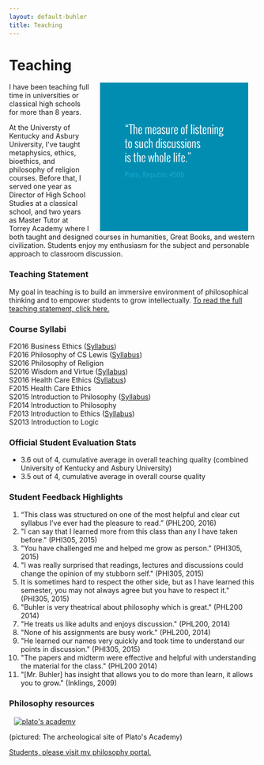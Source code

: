 ```yaml
---
layout: default-buhler
title: Teaching
---
```


# Teaching 

<img src="/img/measurelearning.png" alt="propermeasure" align="right" hspace="20" height="300" width="300">

I have been teaching full time in universities or classical high schools for more than 8 years. 

At the Universty of Kentucky and Asbury University, I've taught metaphysics, ethics, bioethics, and philosophy of religion courses. Before that, I served one year as Director of High School Studies at a classical school, and two years as Master Tutor at Torrey Academy where I both taught and designed courses in humanities, Great Books, and western civilization. Students enjoy my enthusiasm for the subject and personable approach to classroom discussion.  

### Teaching Statement

My goal in teaching is to build an immersive environment of philosophical thinking and to empower students to grow intellectually. [To read the full teaching statement, click here.](/teaching-statement)

### Course Syllabi

F2016 Business Ethics ([Syllabus](/syllabus334))  
F2016 Philosophy of CS Lewis ([Syllabus](/syllabus251))  
S2016 Philosophy of Religion    
S2016 Wisdom and Virtue  ([Syllabus](/syllabus-S2016-293-wisdom))   
S2016 Health Care Ethics ([Syllabus](/syllabus-S2016-305-health-care))    
F2015 Health Care Ethics          
S2015 Introduction to Philosophy ([Syllabus](/syllabus200))   
F2014 Introduction to Philosophy   
F2013 Introduction to Ethics ([Syllabus](https://docs.google.com/document/d/1u2FI836N6FcWWs2I5BrbLF1tQav9wjcDJiOU0bRkfRw/edit))     
S2013 Introduction to Logic   


### Official Student Evaluation Stats

- 3.6 out of 4, cumulative average in overall teaching quality (combined University of Kentucky and Asbury University)
- 3.5 out of 4, cumulative average in overall course quality

 
### Student Feedback Highlights ###

1. “This class was structured on one of the most helpful and clear cut syllabus I’ve ever had the pleasure to read.” (PHL200, 2016)
2. "I can say that I learned more from this class than any I have taken before." (PHI305, 2015)
3. "You have challenged me and helped me grow as person." (PHI305, 2015)
4. "I was really surprised that readings, lectures and discussions could change the opinion of my stubborn self." (PHI305, 2015)
5. It is sometimes hard to respect the other side, but as I have learned this semester, you may not always agree but you have to respect it." (PHI305, 2015) 
6. "Buhler is very theatrical about philosophy which is great." (PHL200 2014)
7. "He treats us like adults and enjoys discussion." (PHL200, 2014)
8. "None of his assignments are busy work." (PHL200, 2014)
9. "He learned our names very quickly and took time to understand our points in discussion." (PHI305, 2015)
10. "The papers and midterm were effective and helpful with understanding the material for the class." (PHL200 2014)
11. "[Mr. Buhler] has insight that allows you to do more than learn, it allows you to grow." (Inklings, 2009)

### Philosophy resources ###

<a target="_blank" href="https://en.wikipedia.org/wiki/Platonic_Academy">
<img src="https://upload.wikimedia.org/wikipedia/commons/thumb/2/20/Athens_Plato_Academy_Archaeological_Site_2.jpg/1920px-Athens_Plato_Academy_Archaeological_Site_2.jpg" alt="plato's academy" width="400" height="350" align="center" hspace="10">
</a> 

(pictured: The archeological site of Plato's Academy)

[Students, please visit my philosophy portal.](/students) 

 


